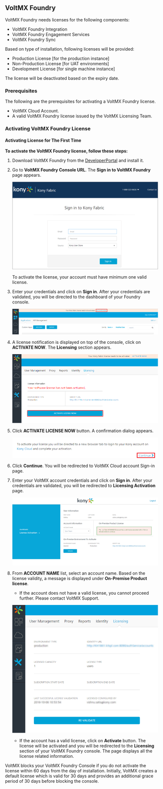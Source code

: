 ﻿            

VoltMX Foundry
-----------

VoltMX Foundry needs licenses for the following components:

*   VoltMX Foundry Integration
*   VoltMX Foundry Engagement Services
*   VoltMX Foundry Sync

Based on type of installation, following licenses will be provided:

*   Production License \[for the production instance\]
*   Non-Production License \[for UAT environments\]
*   Development License \[for single machine instance\]

The license will be deactivated based on the expiry date.

### Prerequisites

The following are the prerequisites for activating a VoltMX Foundry license.

*   VoltMX Cloud Account.
*   A valid VoltMX Foundry license issued by the VoltMX Licensing Team.

### Activating VoltMX Foundry License

#### Activating License for The First Time

**To activate the VoltMX Foundry license, follow these steps:**

1.  Download VoltMX Foundry from the [DeveloperPortal](http://community.voltmx.com/downloads) and install it.
2.  Go to **VoltMX Foundry Console URL**. The **Sign in to VoltMX Foundry** page appears.
    
    ![](Resources/Images/log-inv8.png)
    
    To activate the license, your account must have minimum one valid license.
    
3.  Enter your credentials and click on **Sign in**. After your credentials are validated, you will be directed to the dashboard of your Foundry console.
    
    ![](Resources/Images/ActivateNow.PNG)
    
4.  A license notification is displayed on top of the console, click on **ACTIVATE NOW**. The **Licensing** section appears.
    
    ![](Resources/Images/Lic.png)
    
5.  Click **ACTIVATE LICENSE NOW** button. A confirmation dialog appears.
    
    ![](Resources/Images/Act_Continue.png)
    
6.  Click **Continue**. You will be redirected to VoltMX Cloud account Sign-in page.
7.  Enter your VoltMX account credentials and click on **Sign in**. After your credentials are validated, you will be redirected to **Licensing Activation** page.
    
    ![](Resources/Images/DisplayLicenses.png)
    
8.  From **ACCOUNT NAME** list, select an account name. Based on the license validity, a message is displayed under **On-Premise Product license**.
    
    *   If the account does not have a valid license, you cannot proceed further. Please contact VoltMX Support.
    
    ![](Resources/Images/OnRedirectionConsole.png)
    
    *   If the account has a valid license, click on **Activate** button. The license will be activated and you will be redirected to the **Licensing** section of your VoltMX Foundry console. The page displays all the license related information.

VoltMX blocks your VoltMX Foundry Console if you do not activate the license within 60 days from the day of installation. Initially, VoltMX creates a default license which is valid for 30 days and provides an additional grace period of 30 days before blocking the console.
